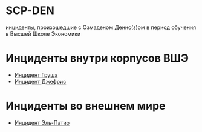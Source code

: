 # SCP-DEN
инциденты, произошедшие с Озмаденом Денис(з)ом в период обучения в Высшей Школе Экономики

# Инциденты внутри корпусов ВШЭ
- [Инцидент Груша](insideHSE/Grusha.md)
- [Инцидент Джефрис](insideHSE/Jeffries.md)

# Инциденты во внешнем мире
- [Инцидент Эль-Патио](insideHSE/Elpatio.md)
